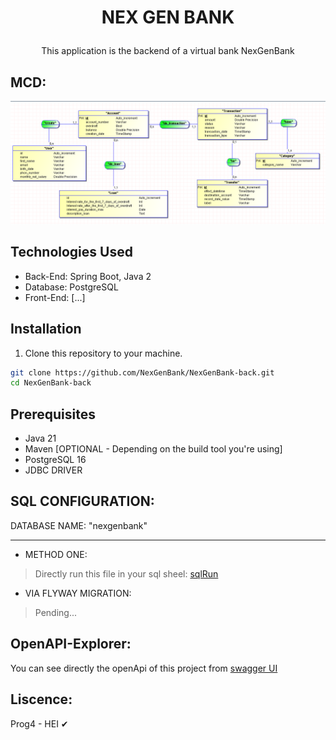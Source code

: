 # <p align="center"> NEX GEN BANK</p>

<p align="center"> 
    This application is the backend of a virtual bank NexGenBank 
</p>

## MCD:

<p align="center">
  <img src="Docs/MCD-IMAGE.PNG" alt="MadaTrans">
</p>

## Technologies Used

- Back-End: Spring Boot, Java 2
- Database: PostgreSQL
- Front-End: [...]

## Installation

1. Clone this repository to your machine.

```sh
git clone https://github.com/NexGenBank/NexGenBank-back.git
cd NexGenBank-back
```

## Prerequisites

- Java 21
- Maven [OPTIONAL - Depending on the build tool you're using]
- PostgreSQL 16
- JDBC DRIVER

## SQL CONFIGURATION:

DATABASE NAME: "nexgenbank"
_____

- METHOD ONE:

> Directly run this file in your sql sheel: [sqlRun](src/main/resources/sqlRun.sql)

- VIA FLYWAY MIGRATION:

> Pending...

## OpenAPI-Explorer:

You can see directly the openApi of this project
from [swagger UI](https://petstore.swagger.io/?url=https://gist.githubusercontent.com/Tiana-Finaritra/ea2f605bd57a27e27b17c4232ed45763/raw/05f8f2ff5679de8e97849b27a13492848756e49e/openAPI-MadaTrans.yaml)

## Liscence:

Prog4 - HEI ✔
